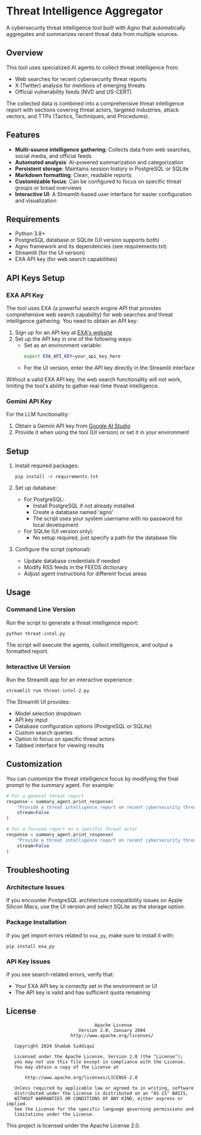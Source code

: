 # Threat Intelligence Aggregator

A cybersecurity threat intelligence tool built with Agno that automatically aggregates and summarizes recent threat data from multiple sources.

## Overview

This tool uses specialized AI agents to collect threat intelligence from:
- Web searches for recent cybersecurity threat reports
- X (Twitter) analysis for mentions of emerging threats
- Official vulnerability feeds (NVD and US-CERT)

The collected data is combined into a comprehensive threat intelligence report with sections covering threat actors, targeted industries, attack vectors, and TTPs (Tactics, Techniques, and Procedures).

## Features

- **Multi-source intelligence gathering**: Collects data from web searches, social media, and official feeds
- **Automated analysis**: AI-powered summarization and categorization
- **Persistent storage**: Maintains session history in PostgreSQL or SQLite
- **Markdown formatting**: Clean, readable reports
- **Customizable focus**: Can be configured to focus on specific threat groups or broad overviews
- **Interactive UI**: A Streamlit-based user interface for easier configuration and visualization

## Requirements

- Python 3.8+
- PostgreSQL database or SQLite (UI version supports both)
- Agno framework and its dependencies (see requirements.txt)
- Streamlit (for the UI version)
- EXA API key (for web search capabilities)

## API Keys Setup

### EXA API Key
The tool uses EXA (a powerful search engine API that provides comprehensive web search capability) for web searches and threat intelligence gathering. You need to obtain an API key:

1. Sign up for an API key at [EXA's website](https://exa.ai)
2. Set up the API key in one of the following ways:
   - Set as an environment variable:
     ```bash
     export EXA_API_KEY=your_api_key_here
     ```
   - For the UI version, enter the API key directly in the Streamlit interface
   
Without a valid EXA API key, the web search functionality will not work, limiting the tool's ability to gather real-time threat intelligence.

### Gemini API Key
For the LLM functionality:
1. Obtain a Gemini API key from [Google AI Studio](https://ai.google.dev/)
2. Provide it when using the tool (UI version) or set it in your environment

## Setup

1. Install required packages:
   ```
   pip install -r requirements.txt
   ```

2. Set up database:
   - For PostgreSQL:
     - Install PostgreSQL if not already installed
     - Create a database named 'agno'
     - The script uses your system username with no password for local development
   - For SQLite (UI version only):
     - No setup required, just specify a path for the database file

3. Configure the script (optional):
   - Update database credentials if needed
   - Modify RSS feeds in the FEEDS dictionary
   - Adjust agent instructions for different focus areas

## Usage

### Command Line Version

Run the script to generate a threat intelligence report:

```
python threat-intel.py
```

The script will execute the agents, collect intelligence, and output a formatted report.

### Interactive UI Version

Run the Streamlit app for an interactive experience:

```
streamlit run threat-intel-2.py
```

The Streamlit UI provides:
- Model selection dropdown
- API key input
- Database configuration options (PostgreSQL or SQLite)
- Custom search queries
- Option to focus on specific threat actors
- Tabbed interface for viewing results

## Customization

You can customize the threat intelligence focus by modifying the final prompt to the summary agent. For example:

```python
# For a general threat report
response = summary_agent.print_response(
    "Provide a threat intelligence report on recent cybersecurity threats",
    stream=False
)

# For a focused report on a specific threat actor
response = summary_agent.print_response(
    "Provide a threat intelligence report on recent cybersecurity threats, focusing on the Clop ransomware group.",
    stream=False
)
```

## Troubleshooting

### Architecture Issues
If you encounter PostgreSQL architecture compatibility issues on Apple Silicon Macs, use the UI version and select SQLite as the storage option.

### Package Installation
If you get import errors related to `exa_py`, make sure to install it with:
```
pip install exa_py
```

### API Key Issues
If you see search-related errors, verify that:
- Your EXA API key is correctly set in the environment or UI
- The API key is valid and has sufficient quota remaining

## License

```
                                 Apache License
                           Version 2.0, January 2004
                        http://www.apache.org/licenses/

   Copyright 2024 Shadab Siddiqui

   Licensed under the Apache License, Version 2.0 (the "License");
   you may not use this file except in compliance with the License.
   You may obtain a copy of the License at

       http://www.apache.org/licenses/LICENSE-2.0

   Unless required by applicable law or agreed to in writing, software
   distributed under the License is distributed on an "AS IS" BASIS,
   WITHOUT WARRANTIES OR CONDITIONS OF ANY KIND, either express or implied.
   See the License for the specific language governing permissions and
   limitations under the License.
```

This project is licensed under the Apache License 2.0.